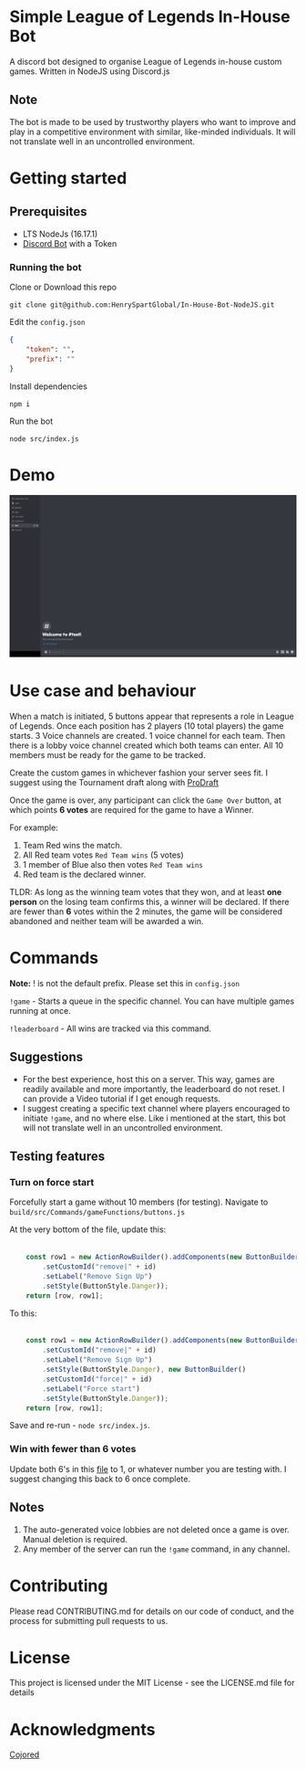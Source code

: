 # Simple League of Legends In-House Bot 
A discord bot designed to organise League of Legends in-house custom games. 
Written in NodeJS using Discord.js

## Note
The bot is made to be used by trustworthy players who want to improve and play in a competitive environment with similar, like-minded individuals. It will not translate well in an uncontrolled environment. 

# Getting started

## Prerequisites 
- LTS NodeJs (16.17.1)
- [Discord Bot](https://discord.com/developers/applications) with a Token 

### Running the bot

Clone or Download this repo
```
git clone git@github.com:HenrySpartGlobal/In-House-Bot-NodeJS.git
```

Edit the `config.json`

```json
{
    "token": "",
    "prefix": ""
}

```

Install dependencies 

```
npm i
```

Run the bot 
```
node src/index.js
```

# Demo

![](https://github.com/HenrySpartGlobal/In-House-Bot-NodeJS/blob/main/media/DefiantDistantBass-size_restricted.gif)

# Use case and behaviour  
When a match is initiated, 5 buttons appear that represents a role in League of Legends. Once each position has 2 players (10 total players) the game starts.  3 Voice channels are created. 1 voice channel for each team. Then there is a lobby voice channel created which both teams can enter. All 10 members must be ready for the game to be tracked. 

Create the custom games in whichever fashion your server sees fit. I suggest using the Tournament draft along with [ProDraft](http://prodraft.leagueoflegends.com/)

Once the game is over, any participant can click the `Game Over` button, at which points **6 votes** are required for the game to have a Winner. 

For example:
1. Team Red wins the match. 
2. All Red team votes `Red Team wins` (5 votes)
3. 1 member of Blue also then votes `Red Team wins`
4. Red team is the declared winner.

TLDR: As long as the winning team votes that they won, and at least **one person** on the losing team confirms this, a winner will be declared.
If there are fewer than **6** votes within the 2 minutes, the game will be considered abandoned and neither team will be awarded a win. 

# Commands
**Note:** ! is not the default prefix. Please set this in `config.json`

`!game` - Starts a queue in the specific channel. You can have multiple games running at once.

`!leaderboard` - All wins are tracked via this command. 
 
## Suggestions 

- For the best experience, host this on a server. This way, games are readily available and more importantly, the leaderboard do not reset. I can provide a Video tutorial if I get enough requests.
- I suggest creating a specific text channel where players encouraged to initiate `!game`, and no where else. Like i mentioned at the start, this bot will not translate well in an uncontrolled environment.  

## Testing features
### Turn on force start
Forcefully start a game without 10 members (for testing).
Navigate to `build/src/Commands/gameFunctions/buttons.js`

At the very bottom of the file, update this:
```javascript

    const row1 = new ActionRowBuilder().addComponents(new ButtonBuilder()
        .setCustomId("remove|" + id)
        .setLabel("Remove Sign Up")
        .setStyle(ButtonStyle.Danger));
    return [row, row1];
```

To this:
```javascript

    const row1 = new ActionRowBuilder().addComponents(new ButtonBuilder()
        .setCustomId("remove|" + id)
        .setLabel("Remove Sign Up")
        .setStyle(ButtonStyle.Danger), new ButtonBuilder()
        .setCustomId("force|" + id)
        .setLabel("Force start")
        .setStyle(ButtonStyle.Danger));
    return [row, row1];
```

Save and re-run - `node src/index.js`.

### Win with fewer than 6 votes
Update both 6's in this [file](https://github.com/HenrySpartGlobal/In-House-Bot-NodeJS/blob/main/build/src/Commands/game.js#L110) to 1, or whatever number you are testing with. I suggest changing this back to 6 once complete.

## Notes 
1. The auto-generated voice lobbies are not deleted once a game is over. Manual deletion is required. 
2. Any member of the server can run the `!game` command, in any channel.

# Contributing
Please read CONTRIBUTING.md for details on our code of conduct, and the process for submitting pull requests to us.

# License
This project is licensed under the MIT License - see the LICENSE.md file for details

# Acknowledgments
[Cojored](https://cojored.com/)
